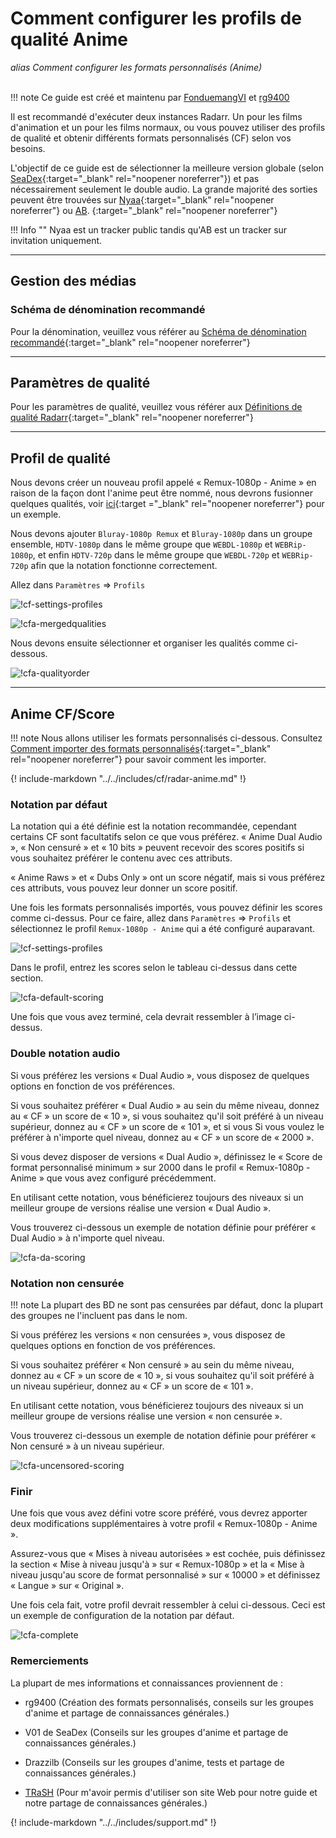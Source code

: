 # Comment configurer les profils de qualité Anime

*alias Comment configurer les formats personnalisés (Anime)*<br><br>

!!! note
    Ce guide est créé et maintenu par [FonduemangVI](https://github.com/FonduemangVI) et [rg9400](https://github.com/rg9400)

Il est recommandé d'exécuter deux instances Radarr. Un pour les films d'animation et un pour les films normaux, ou vous pouvez utiliser des profils de qualité et obtenir différents formats personnalisés (CF) selon vos besoins.

L'objectif de ce guide est de sélectionner la meilleure version globale (selon [SeaDex](https://releases.moe/){:target="_blank" rel="noopener noreferrer"}) et pas nécessairement seulement le double audio.
La grande majorité des sorties peuvent être trouvées sur [Nyaa](https://nyaa.si/){:target="_blank" rel="noopener noreferrer"} ou [AB](https://animebytes.tv/). {:target="_blank" rel="noopener noreferrer"}

!!! Info ""
    Nyaa est un tracker public tandis qu'AB est un tracker sur invitation uniquement.

---

## Gestion des médias

### Schéma de dénomination recommandé

Pour la dénomination, veuillez vous référer au [Schéma de dénomination recommandé](/Radarr/Radarr-recommended-naming-scheme/){:target="_blank" rel="noopener noreferrer"}

---

## Paramètres de qualité

Pour les paramètres de qualité, veuillez vous référer aux [Définitions de qualité Radarr](/Radarr/Radarr-Quality-Settings-File-Size/#radar-quality-definitions){:target="_blank" rel="noopener noreferrer"}

---

## Profil de qualité

Nous devons créer un nouveau profil appelé « Remux-1080p - Anime » en raison de la façon dont l'anime peut être nommé, nous devrons fusionner quelques qualités, voir [ici](/Radarr/Tips/Merge-quality/){:target ="_blank" rel="noopener noreferrer"} pour un exemple.

Nous devons ajouter `Bluray-1080p Remux` et `Bluray-1080p` dans un groupe ensemble, `HDTV-1080p` dans le même groupe que `WEBDL-1080p` et `WEBRip-1080p`, et enfin `HDTV-720p` dans le même groupe que `WEBDL-720p` et `WEBRip-720p` afin que la notation fonctionne correctement.

Allez dans `Paramètres` => `Profils`

![!cf-settings-profiles](images/cfa-settings-profiles.png)

![!cfa-mergedqualities](images/cfa-mergedqualities.png)

Nous devons ensuite sélectionner et organiser les qualités comme ci-dessous.

![!cfa-qualityorder](images/cfa-qualityorder.png)

---

## Anime CF/Score

!!! note
    Nous allons utiliser les formats personnalisés ci-dessous. Consultez [Comment importer des formats personnalisés](/Radarr/Radarr-import-custom-formats/){:target="_blank" rel="noopener noreferrer"} pour savoir comment les importer.

{! include-markdown "../../includes/cf/radar-anime.md" !}
<!-- --8<-- "includes/cf/radar-anime.md" -->

### Notation par défaut

La notation qui a été définie est la notation recommandée, cependant certains CF sont facultatifs selon ce que vous préférez.
« Anime Dual Audio », « Non censuré » et « 10 bits » peuvent recevoir des scores positifs si vous souhaitez préférer le contenu avec ces attributs.

« Anime Raws » et « Dubs Only » ont un score négatif, mais si vous préférez ces attributs, vous pouvez leur donner un score positif.

Une fois les formats personnalisés importés, vous pouvez définir les scores comme ci-dessus. Pour ce faire, allez dans `Paramètres` => `Profils` et sélectionnez le profil `Remux-1080p - Anime` qui a été configuré auparavant.

![!cf-settings-profiles](images/cfa-settings-profiles.png)

Dans le profil, entrez les scores selon le tableau ci-dessus dans cette section.

![!cfa-default-scoring](images/cfa-default-scoring.png)

Une fois que vous avez terminé, cela devrait ressembler à l’image ci-dessus.

### Double notation audio

Si vous préférez les versions « Dual Audio », vous disposez de quelques options en fonction de vos préférences.

Si vous souhaitez préférer « Dual Audio » au sein du même niveau, donnez au « CF » un score de « 10 », si vous souhaitez qu'il soit préféré à un niveau supérieur, donnez au « CF » un score de « 101 », et si vous Si vous voulez le préférer à n'importe quel niveau, donnez au « CF » un score de « 2000 ».

Si vous devez disposer de versions « Dual Audio », définissez le « Score de format personnalisé minimum » sur 2000 dans le profil « Remux-1080p - Anime » que vous avez configuré précédemment.

En utilisant cette notation, vous bénéficierez toujours des niveaux si un meilleur groupe de versions réalise une version « Dual Audio ».

Vous trouverez ci-dessous un exemple de notation définie pour préférer « Dual Audio » à n'importe quel niveau.

![!cfa-da-scoring](images/cfa-da-scoring.png)

### Notation non censurée

!!! note
    La plupart des BD ne sont pas censurées par défaut, donc la plupart des groupes ne l'incluent pas dans le nom.

Si vous préférez les versions « non censurées », vous disposez de quelques options en fonction de vos préférences.

Si vous souhaitez préférer « Non censuré » au sein du même niveau, donnez au « CF » un score de « 10 », si vous souhaitez qu'il soit préféré à un niveau supérieur, donnez au « CF » un score de « 101 ».

En utilisant cette notation, vous bénéficierez toujours des niveaux si un meilleur groupe de versions réalise une version « non censurée ».

Vous trouverez ci-dessous un exemple de notation définie pour préférer « Non censuré » à un niveau supérieur.

![!cfa-uncensored-scoring](images/cfa-uncensored-scoring.png)

### Finir

Une fois que vous avez défini votre score préféré, vous devrez apporter deux modifications supplémentaires à votre profil « Remux-1080p - Anime ».

Assurez-vous que « Mises à niveau autorisées » est cochée, puis définissez la section « Mise à niveau jusqu'à » sur « Remux-1080p » et la « Mise à niveau jusqu'au score de format personnalisé » sur « 10000 » et définissez « Langue » sur « Original ».

Une fois cela fait, votre profil devrait ressembler à celui ci-dessous. Ceci est un exemple de configuration de la notation par défaut.

![!cfa-complete](images/cfa-complete.png)

### Remerciements

La plupart de mes informations et connaissances proviennent de :

- rg9400 (Création des formats personnalisés, conseils sur les groupes d'anime et partage de connaissances générales.)

- V01 de SeaDex (Conseils sur les groupes d'anime et partage de connaissances générales.)

- Drazzilb (Conseils sur les groupes d'anime, tests et partage de connaissances générales.)

- [TRaSH](https://trash-guides.info/) (Pour m'avoir permis d'utiliser son site Web pour notre guide et notre partage de connaissances générales.)

{! include-markdown "../../includes/support.md" !}
<!-- --8<-- "includes/support.md" -->